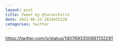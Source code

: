 ```yaml
--- 
layout: post 
title: Tweet by @tarunchitra 
date: 2021-06-23 1624455228 
categories: twitter 
--- 
```

https://twitter.com/o/status/1407693350661132291